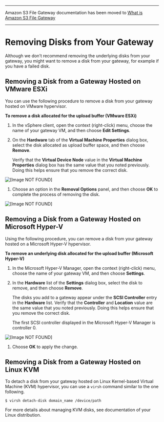 --------

Amazon S3 File Gateway documentation has been moved to [What is Amazon S3 File Gateway](https://docs.aws.amazon.com/filegateway/latest/files3/WhatIsStorageGateway.html)

--------

# Removing Disks from Your Gateway<a name="add-remove-disks"></a>

Although we don’t recommend removing the underlying disks from your gateway, you might want to remove a disk from your gateway, for example if you have a failed disk\.

## Removing a Disk from a Gateway Hosted on VMware ESXi<a name="remove-disk-vmware"></a>

You can use the following procedure to remove a disk from your gateway hosted on VMware hypervisor\.<a name="CachedLocalDiskUploadBufferSizing-commonRemovingConsoleVMware"></a>

**To remove a disk allocated for the upload buffer \(VMware ESXi\)**

1. In the vSphere client, open the context \(right\-click\) menu, choose the name of your gateway VM, and then choose **Edit Settings**\. 

1. On the **Hardware** tab of the **Virtual Machine Properties** dialog box, select the disk allocated as upload buffer space, and then choose **Remove**\.

   Verify that the **Virtual Device Node** value in the **Virtual Machine Properties** dialog box has the same value that you noted previously\. Doing this helps ensure that you remove the correct disk\.

      
![\[Image NOT FOUND\]](http://docs.aws.amazon.com/storagegateway/latest/userguide/images/GatewayMaintenance_40.png)

1. Choose an option in the **Removal Options** panel, and then choose **OK** to complete the process of removing the disk\.

      
![\[Image NOT FOUND\]](http://docs.aws.amazon.com/storagegateway/latest/userguide/images/GatewayMaintenance_41.png)

## Removing a Disk from a Gateway Hosted on Microsoft Hyper\-V<a name="remove-disk-hyperV"></a>

Using the following procedure, you can remove a disk from your gateway hosted on a Microsoft Hyper\-V hypervisor\.<a name="CachedLocalDiskUploadBufferSizing-commonRemovingConsoleHyperV"></a>

**To remove an underlying disk allocated for the upload buffer \(Microsoft Hyper\-V\)**

1. In the Microsoft Hyper\-V Manager, open the context \(right\-click\) menu, choose the name of your gateway VM, and then choose **Settings**\. 

1. In the **Hardware** list of the **Settings** dialog box, select the disk to remove, and then choose **Remove**\.

   The disks you add to a gateway appear under the **SCSI Controller** entry in the **Hardware** list\. Verify that the **Controller** and **Location** value are the same value that you noted previously\. Doing this helps ensure that you remove the correct disk\. 

   The first SCSI controller displayed in the Microsoft Hyper\-V Manager is controller 0\. 

      
![\[Image NOT FOUND\]](http://docs.aws.amazon.com/storagegateway/latest/userguide/images/hyperv-vm-settings14.png)

1. Choose **OK** to apply the change\.

## Removing a Disk from a Gateway Hosted on Linux KVM<a name="remove-disk-KVM"></a>

To detach a disk from your gateway hosted on Linux Kernel\-based Virtual Machine \(KVM\) hypervisor, you can use a `virsh` command similar to the one following\. 

```
$ virsh detach-disk domain_name /device/path
```

For more details about managing KVM disks, see documentation of your Linux distribution\.